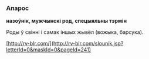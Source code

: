 ### Апарос
**назоўнік, мужчынскі род, спецыяльны тэрмін**

Роды ў свінні і самак іншых жывёл (вожыка, барсука).

<a rel="author">[http://rv-blr.com/](http://rv-blr.com/slounik.jsp?letterId=0&maskId=0&pageId=241)</a>
